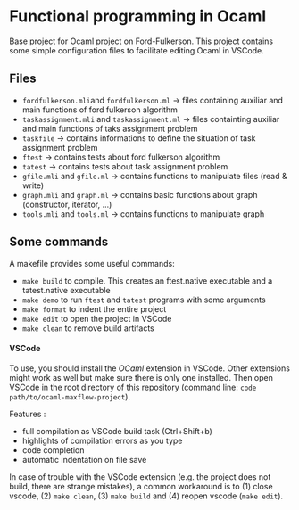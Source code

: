 # Functional programming in Ocaml
Base project for Ocaml project on Ford-Fulkerson. This project contains some simple configuration files to facilitate editing Ocaml in VSCode.

## Files 
 - `fordfulkerson.mli`and `fordfulkerson.ml` -> files containing auxiliar and main functions of ford fulkerson algorithm
 - `taskassignment.mli` and `taskassignment.ml` -> files containting auxiliar and main functions of taks assignment problem
 - `taskfile` -> contains informations to define the situation of task assignment problem
 - `ftest` -> contains tests about ford fulkerson algorithm
 - `tatest` -> contains tests about task assignment problem
 - `gfile.mli` and `gfile.ml` -> contains functions to manipulate files (read & write)
 - `graph.mli` and `graph.ml` -> contains basic functions about graph (constructor, iterator, ...)
 - `tools.mli` and `tools.ml` -> contains functions to manipulate graph 

## Some commands
A makefile provides some useful commands:
 - `make build` to compile. This creates an ftest.native executable and a tatest.native executable
 - `make demo` to run `ftest` and `tatest` programs with some arguments
 - `make format` to indent the entire project
 - `make edit` to open the project in VSCode
 - `make clean` to remove build artifacts

#### VSCode 
To use, you should install the *OCaml* extension in VSCode. Other extensions might work as well but make sure there is only one installed.
Then open VSCode in the root directory of this repository (command line: `code path/to/ocaml-maxflow-project`).

Features :
 - full compilation as VSCode build task (Ctrl+Shift+b)
 - highlights of compilation errors as you type
 - code completion
 - automatic indentation on file save

In case of trouble with the VSCode extension (e.g. the project does not build, there are strange mistakes), a common workaround is to (1) close vscode, (2) `make clean`, (3) `make build` and (4) reopen vscode (`make edit`).

